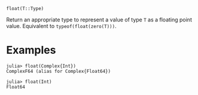 ```
float(T::Type)
```

Return an appropriate type to represent a value of type `T` as a floating point value. Equivalent to `typeof(float(zero(T)))`.

# Examples

```jldoctest
julia> float(Complex{Int})
ComplexF64 (alias for Complex{Float64})

julia> float(Int)
Float64
```
